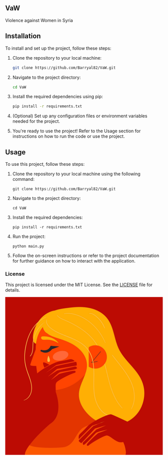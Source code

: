 ## VaW

Violence against Women in Syria

## Installation

To install and set up the project, follow these steps:

1. Clone the repository to your local machine:
   ```bash
   git clone https://github.com/Barryal82/VaW.git
   ```

2. Navigate to the project directory:
   ```bash
   cd VaW
   ```

3. Install the required dependencies using pip:
   ```bash
   pip install -r requirements.txt
   ```

4. (Optional) Set up any configuration files or environment variables needed for the project.

5. You're ready to use the project! Refer to the Usage section for instructions on how to run the code or use the project.


## Usage

To use this project, follow these steps:

1. Clone the repository to your local machine using the following command:
   ```
   git clone https://github.com/Barryal82/VaW.git
   ```

2. Navigate to the project directory:
   ```
   cd VaW
   ```

3. Install the required dependencies:
   ```
   pip install -r requirements.txt
   ```

4. Run the project:
   ```
   python main.py
   ```

5. Follow the on-screen instructions or refer to the project documentation for further guidance on how to interact with the application.

### **License**

This project is licensed under the MIT License. See the [LICENSE](LICENSE) file for details.


![Project Photo](https://github.com/Barryal82/VaW/blob/main/4048998.jpg) 
